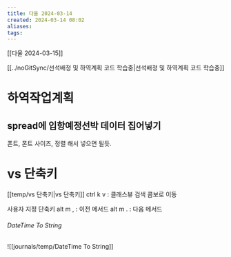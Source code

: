 ```yaml
---
title: 다울 2024-03-14
created: 2024-03-14 08:02
aliases: 
tags:
---
```

[[다울 2024-03-15]]

[[../noGitSync/선석배정 및 하역계획 코드 학습중|선석배정 및 하역계획 코드 학습중]]
# 하역작업계획
## spread에 입항예정선박 데이터 집어넣기
폰트, 폰트 사이즈, 정렬 해서 넣으면 될듯.


# vs 단축키
[[temp/vs 단축키|vs 단축키]]
ctrl k v : 클래스뷰 검색 콤보로 이동

사용자 지정 단축키 
alt m , : 이전 메서드
alt m . : 다음 메서드

###### DateTime To String
![[journals/temp/DateTime To String]]
